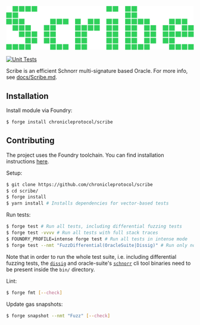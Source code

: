 <img src="./assets/logo.png"/>

[![Unit Tests](https://github.com/chronicleprotocol/scribe/actions/workflows/unit-tests.yml/badge.svg)](https://github.com/chronicleprotocol/scribe/actions/workflows/unit-tests.yml)

Scribe is an efficient Schnorr multi-signature based Oracle. For more info, see [docs/Scribe.md](./docs/Scribe.md).

## Installation

Install module via Foundry:
```bash
$ forge install chronicleprotocol/scribe
```

## Contributing

The project uses the Foundry toolchain. You can find installation instructions [here](https://getfoundry.sh/).

Setup:
```bash
$ git clone https://github.com/chronicleprotocol/scribe
$ cd scribe/
$ forge install
$ yarn install # Installs dependencies for vector-based tests
```

Run tests:
```bash
$ forge test # Run all tests, including differential fuzzing tests
$ forge test -vvvv # Run all tests with full stack traces
$ FOUNDRY_PROFILE=intense forge test # Run all tests in intense mode
$ forge test --nmt "FuzzDifferential(OracleSuite|Dissig)" # Run only non-differential fuzz tests
```

Note that in order to run the whole test suite, i.e. including differential fuzzing tests, the [`dissig`]() and oracle-suite's [`schnorr`]() cli tool binaries need to be present inside the `bin/` directory.

Lint:
```bash
$ forge fmt [--check]
```

Update gas snapshots:
```bash
$ forge snapshot --nmt "Fuzz" [--check]
```
